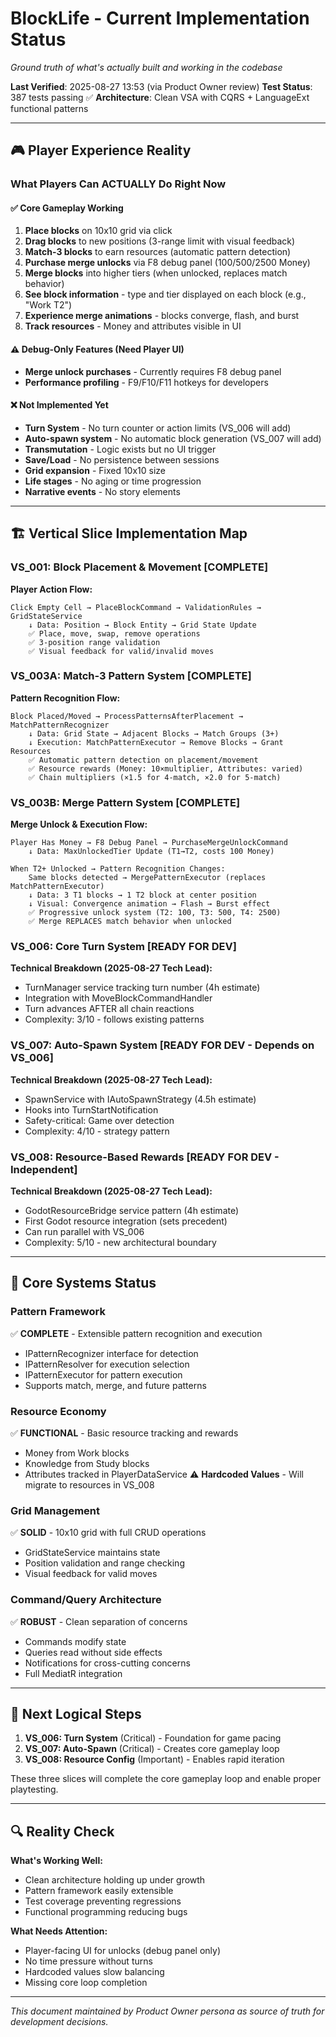# BlockLife - Current Implementation Status

*Ground truth of what's actually built and working in the codebase*

**Last Verified**: 2025-08-27 13:53 (via Product Owner review)
**Test Status**: 387 tests passing ✅
**Architecture**: Clean VSA with CQRS + LanguageExt functional patterns

---

## 🎮 Player Experience Reality

### What Players Can ACTUALLY Do Right Now

#### ✅ Core Gameplay Working
1. **Place blocks** on 10x10 grid via click
2. **Drag blocks** to new positions (3-range limit with visual feedback)
3. **Match-3 blocks** to earn resources (automatic pattern detection)
4. **Purchase merge unlocks** via F8 debug panel (100/500/2500 Money)
5. **Merge blocks** into higher tiers (when unlocked, replaces match behavior)
6. **See block information** - type and tier displayed on each block (e.g., "Work T2")
7. **Experience merge animations** - blocks converge, flash, and burst
8. **Track resources** - Money and attributes visible in UI

#### ⚠️ Debug-Only Features (Need Player UI)
- **Merge unlock purchases** - Currently requires F8 debug panel
- **Performance profiling** - F9/F10/F11 hotkeys for developers

#### ❌ Not Implemented Yet
- **Turn System** - No turn counter or action limits (VS_006 will add)
- **Auto-spawn system** - No automatic block generation (VS_007 will add)
- **Transmutation** - Logic exists but no UI trigger
- **Save/Load** - No persistence between sessions
- **Grid expansion** - Fixed 10x10 size
- **Life stages** - No aging or time progression
- **Narrative events** - No story elements

---

## 🏗️ Vertical Slice Implementation Map

### VS_001: Block Placement & Movement [COMPLETE]
**Player Action Flow:**
```
Click Empty Cell → PlaceBlockCommand → ValidationRules → GridStateService
    ↓ Data: Position → Block Entity → Grid State Update
    ✅ Place, move, swap, remove operations
    ✅ 3-position range validation
    ✅ Visual feedback for valid/invalid moves
```

### VS_003A: Match-3 Pattern System [COMPLETE]
**Pattern Recognition Flow:**
```
Block Placed/Moved → ProcessPatternsAfterPlacement → MatchPatternRecognizer
    ↓ Data: Grid State → Adjacent Blocks → Match Groups (3+)
    ↓ Execution: MatchPatternExecutor → Remove Blocks → Grant Resources
    ✅ Automatic pattern detection on placement/movement
    ✅ Resource rewards (Money: 10×multiplier, Attributes: varied)
    ✅ Chain multipliers (×1.5 for 4-match, ×2.0 for 5-match)
```

### VS_003B: Merge Pattern System [COMPLETE]
**Merge Unlock & Execution Flow:**
```
Player Has Money → F8 Debug Panel → PurchaseMergeUnlockCommand
    ↓ Data: MaxUnlockedTier Update (T1→T2, costs 100 Money)
    
When T2+ Unlocked → Pattern Recognition Changes:
    Same blocks detected → MergePatternExecutor (replaces MatchPatternExecutor)
    ↓ Data: 3 T1 blocks → 1 T2 block at center position
    ↓ Visual: Convergence animation → Flash → Burst effect
    ✅ Progressive unlock system (T2: 100, T3: 500, T4: 2500)
    ✅ Merge REPLACES match behavior when unlocked
```

### VS_006: Core Turn System [READY FOR DEV]
**Technical Breakdown (2025-08-27 Tech Lead):**
- TurnManager service tracking turn number (4h estimate)
- Integration with MoveBlockCommandHandler
- Turn advances AFTER all chain reactions
- Complexity: 3/10 - follows existing patterns

### VS_007: Auto-Spawn System [READY FOR DEV - Depends on VS_006]
**Technical Breakdown (2025-08-27 Tech Lead):**
- SpawnService with IAutoSpawnStrategy (4.5h estimate)
- Hooks into TurnStartNotification
- Safety-critical: Game over detection
- Complexity: 4/10 - strategy pattern

### VS_008: Resource-Based Rewards [READY FOR DEV - Independent]
**Technical Breakdown (2025-08-27 Tech Lead):**
- GodotResourceBridge service pattern (4h estimate)
- First Godot resource integration (sets precedent)
- Can run parallel with VS_006
- Complexity: 5/10 - new architectural boundary

---

## 🔌 Core Systems Status

### Pattern Framework
✅ **COMPLETE** - Extensible pattern recognition and execution
- IPatternRecognizer interface for detection
- IPatternResolver for execution selection
- IPatternExecutor for pattern execution
- Supports match, merge, and future patterns

### Resource Economy
✅ **FUNCTIONAL** - Basic resource tracking and rewards
- Money from Work blocks
- Knowledge from Study blocks
- Attributes tracked in PlayerDataService
⚠️ **Hardcoded Values** - Will migrate to resources in VS_008

### Grid Management
✅ **SOLID** - 10x10 grid with full CRUD operations
- GridStateService maintains state
- Position validation and range checking
- Visual feedback for valid moves

### Command/Query Architecture
✅ **ROBUST** - Clean separation of concerns
- Commands modify state
- Queries read without side effects
- Notifications for cross-cutting concerns
- Full MediatR integration

---

## 🎯 Next Logical Steps

1. **VS_006: Turn System** (Critical) - Foundation for game pacing
2. **VS_007: Auto-Spawn** (Critical) - Creates core gameplay loop
3. **VS_008: Resource Config** (Important) - Enables rapid iteration

These three slices will complete the core gameplay loop and enable proper playtesting.

---

## 🔍 Reality Check

**What's Working Well:**
- Clean architecture holding up under growth
- Pattern framework easily extensible
- Test coverage preventing regressions
- Functional programming reducing bugs

**What Needs Attention:**
- Player-facing UI for unlocks (debug panel only)
- No time pressure without turns
- Hardcoded values slow balancing
- Missing core loop completion

---

*This document maintained by Product Owner persona as source of truth for development decisions.*